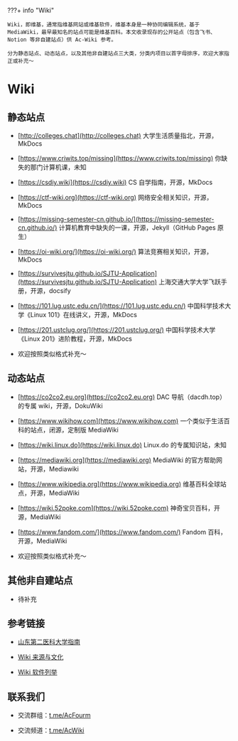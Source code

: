 ???+ info "Wiki"

    Wiki，即维基，通常指维基网站或维基软件，维基本身是一种协同编辑系统，基于 MediaWiki，最早最知名的站点可能是维基百科。本文收录现存的公开站点（包含飞书、Notion 等非自建站点）供 Ac-Wiki 参考。

    分为静态站点、动态站点，以及其他非自建站点三大类，分类内项目以首字母排序，欢迎大家指正或补充～

# **Wiki**

## 静态站点

- [http://colleges.chat](http://colleges.chat) 大学生活质量指北，开源，MkDocs

- [https://www.criwits.top/missing](https://www.criwits.top/missing) 你缺失的那门计算机课，未知

- [https://csdiy.wiki](https://csdiy.wiki) CS 自学指南，开源，MkDocs

- [https://ctf-wiki.org](https://ctf-wiki.org) 网络安全相关知识，开源，MkDocs

- [https://missing-semester-cn.github.io/](https://missing-semester-cn.github.io/) 计算机教育中缺失的一课，开源，Jekyll（GitHub Pages 原生）

- [https://oi-wiki.org/](https://oi-wiki.org/) 算法竞赛相关知识，开源，MkDocs
- [https://survivesjtu.github.io/SJTU-Application](https://survivesjtu.github.io/SJTU-Application) 上海交通大学大学飞跃手册，开源，docsify
- [https://101.lug.ustc.edu.cn/](https://101.lug.ustc.edu.cn/) 中国科学技术大学《Linux 101》在线讲义，开源，MkDocs
- [https://201.ustclug.org/](https://201.ustclug.org/) 中国科学技术大学《Linux 201》进阶教程，开源，MkDocs

- 欢迎按照类似格式补充～

## 动态站点

- [https://co2co2.eu.org](https://co2co2.eu.org) DAC 导航（dacdh.top）的专属 wiki，开源，DokuWiki

- [https://www.wikihow.com](https://www.wikihow.com) 一个类似于生活百科的站点，闭源，定制版 MediaWiki

- [https://wiki.linux.do](https://wiki.linux.do) Linux.do 的专属知识站，未知

- [https://mediawiki.org](https://mediawiki.org) MediaWiki 的官方帮助网站，开源，Mediawiki

- [https://www.wikipedia.org](https://www.wikipedia.org) 维基百科全球站点，开源，MediaWiki

- [https://wiki.52poke.com](https://wiki.52poke.com) 神奇宝贝百科，开源，MediaWiki

- [https://www.fandom.com/](https://www.fandom.com/) Fandom 百科，开源，MediaWiki

- 欢迎按照类似格式补充～

## 其他非自建站点

- 待补充

## 参考链接

- [山东第二医科大学指南](https://github.com/Mikachu2333/sdsmu_welcome_tex)

- [Wiki 来源与文化](https://zh.wikipedia.org/wiki/Wiki)

- [Wiki 软件列举](https://zh.wikipedia.org/wiki/Wiki%E8%BB%9F%E9%AB%94)

## 联系我们

- 交流群组：[t.me/AcFourm](https://t.me/AcFourm)

- 交流频道：[t.me/AcWiki](https://t.me/AcWiki)
